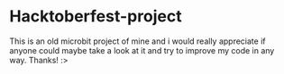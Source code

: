 # Hacktoberfest-project
This is an old microbit project of mine and i would really appreciate if anyone could maybe take a look at it and try to improve my code in any way. Thanks! :>
